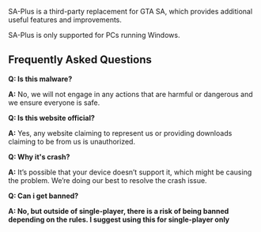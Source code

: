 SA-Plus is a third-party replacement for GTA SA, which provides additional useful features and improvements.

SA-Plus is only supported for PCs running Windows.

## Frequently Asked Questions

**Q: Is this malware?**

**A:** No, we will not engage in any actions that are harmful or dangerous and we ensure everyone is safe.

**Q: Is this website official?**

**A:** Yes, any website claiming to represent us or providing downloads claiming to be from us is unauthorized.

**Q: Why it's crash?**

**A:** It’s possible that your device doesn’t support it, which might be causing the problem. We’re doing our best to resolve the crash issue.

**Q: Can i get banned?**

**A: No, but outside of single-player, there is a risk of being banned depending on the rules. I suggest using this for single-player only**

